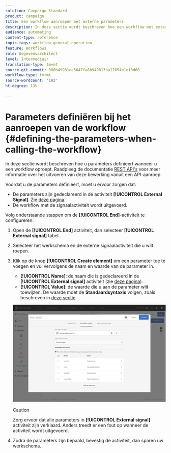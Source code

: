 ```yaml
---
solution: Campaign Standard
product: campaign
title: Een workflow aanroepen met externe parameters
description: In deze sectie wordt beschreven hoe een workflow met externe parameters wordt aangeroepen.
audience: automating
content-type: reference
topic-tags: workflow-general-operation
feature: Workflows
role: Gegevensarchitect
level: Intermediair
translation-type: tm+mt
source-git-commit: 088b49931ee5047fa6b949813ba17654b1e10d60
workflow-type: tm+mt
source-wordcount: '192'
ht-degree: 13%

---
```



# Parameters definiëren bij het aanroepen van de workflow {#defining-the-parameters-when-calling-the-workflow}

In deze sectie wordt beschreven hoe u parameters definieert wanneer u een workflow oproept. Raadpleeg de documentatie [REST API&#39;s](../../api/using/triggering-a-signal-activity.md) voor meer informatie over het uitvoeren van deze bewerking vanuit een API-aanroep.

Voordat u de parameters definieert, moet u ervoor zorgen dat:

* De parameters zijn gedeclareerd in de activiteit **[!UICONTROL External Signal]**. Zie [deze pagina](../../automating/using/declaring-parameters-external-signal.md).
* De workflow met de signaalactiviteit wordt uitgevoerd.

Volg onderstaande stappen om de **[!UICONTROL End]**-activiteit te configureren:

1. Open de **[!UICONTROL End]** activiteit, dan selecteer **[!UICONTROL External signal]** tabel.
1. Selecteer het werkschema en de externe signaalactiviteit die u wilt roepen.
1. Klik op de knop **[!UICONTROL Create element]** om een parameter toe te voegen en vul vervolgens de naam en waarde van de parameter in.

   * **[!UICONTROL Name]**: de naam die is gedeclareerd in de  **[!UICONTROL External signal]** activiteit (zie  [deze pagina](../../automating/using/declaring-parameters-external-signal.md)).
   * **[!UICONTROL Value]**: de waarde die u aan de parameter wilt toewijzen. De waarde moet de **Standaardsyntaxis** volgen, zoals beschreven in [deze sectie](../../automating/using/advanced-expression-editing.md#standard-syntax).

   ![](assets/extsignal_definingparameters_2.png)

   >[!CAUTION]
   >
   >Zorg ervoor dat alle parameters in **[!UICONTROL External signal]** activiteit zijn verklaard. Anders treedt er een fout op wanneer de activiteit wordt uitgevoerd.

1. Zodra de parameters zijn bepaald, bevestig de activiteit, dan sparen uw werkschema.
